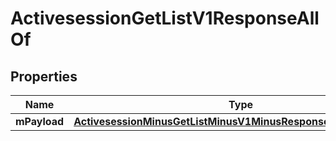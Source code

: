 
# ActivesessionGetListV1ResponseAllOf

## Properties
Name | Type | Description | Notes
------------ | ------------- | ------------- | -------------
**mPayload** | [**ActivesessionMinusGetListMinusV1MinusResponseMinusMPayload**](ActivesessionMinusGetListMinusV1MinusResponseMinusMPayload.md) |  | 



